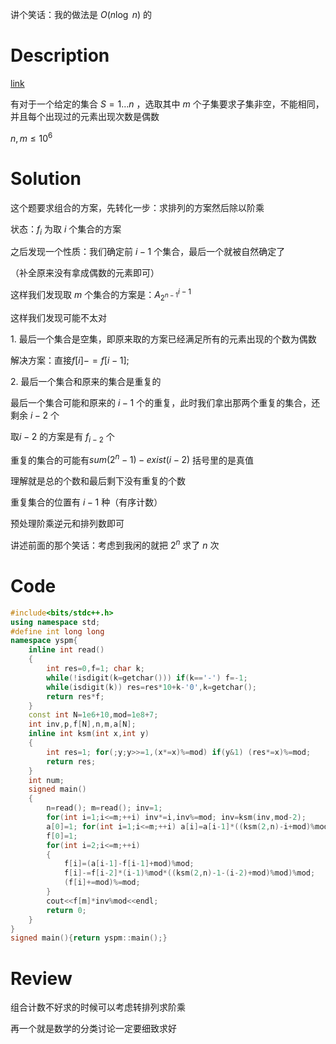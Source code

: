 讲个笑话：我的做法是 $O(n\log \ n)$ 的

# Description

[link](https://www.luogu.com.cn/problem/P3214)

有对于一个给定的集合 $S=1...n$ ，选取其中 $m$ 个子集要求子集非空，不能相同，并且每个出现过的元素出现次数是偶数

$n,m \le 10^6$

# Solution

这个题要求组合的方案，先转化一步：求排列的方案然后除以阶乘

状态：$f_i$ 为取 $i$ 个集合的方案

之后发现一个性质：我们确定前 $i-1$ 个集合，最后一个就被自然确定了

（补全原来没有拿成偶数的元素即可）

这样我们发现取 $m$ 个集合的方案是：$A_{2^{n-1}}^{i-1}$ 

这样我们发现可能不太对

$1.$ 最后一个集合是空集，即原来取的方案已经满足所有的元素出现的个数为偶数

解决方案：直接$f[i]-=f[i-1];$ 

$2.$ 最后一个集合和原来的集合是重复的

最后一个集合可能和原来的 $i-1$ 个的重复，此时我们拿出那两个重复的集合，还剩余 $i-2$ 个

取$i-2$ 的方案是有 $f_{i-2}$ 个

重复的集合的可能有$sum(2^n-1)-exist(i-2)$ 括号里的是真值

理解就是总的个数和最后剩下没有重复的个数

重复集合的位置有 $i-1$ 种（有序计数）

预处理阶乘逆元和排列数即可

讲述前面的那个笑话：考虑到我闲的就把 $2^n$ 求了 $n$ 次

# Code

```cpp
#include<bits/stdc++.h>
using namespace std;
#define int long long
namespace yspm{
	inline int read()
	{
		int res=0,f=1; char k;
		while(!isdigit(k=getchar())) if(k=='-') f=-1;
		while(isdigit(k)) res=res*10+k-'0',k=getchar();
		return res*f;
	}
	const int N=1e6+10,mod=1e8+7;
	int inv,p,f[N],n,m,a[N];
	inline int ksm(int x,int y)
	{
		int res=1; for(;y;y>>=1,(x*=x)%=mod) if(y&1) (res*=x)%=mod;
		return res;
	}
	int num;
	signed main()
	{
		n=read(); m=read(); inv=1;
		for(int i=1;i<=m;++i) inv*=i,inv%=mod; inv=ksm(inv,mod-2);
		a[0]=1; for(int i=1;i<=m;++i) a[i]=a[i-1]*((ksm(2,n)-i+mod)%mod)%mod;
		f[0]=1;
		for(int i=2;i<=m;++i)
		{
			f[i]=(a[i-1]-f[i-1]+mod)%mod; 
			f[i]-=f[i-2]*(i-1)%mod*((ksm(2,n)-1-(i-2)+mod)%mod)%mod;
			(f[i]+=mod)%=mod;
		}
		cout<<f[m]*inv%mod<<endl;
		return 0;
	}
}
signed main(){return yspm::main();}
```

# Review

组合计数不好求的时候可以考虑转排列求阶乘

再一个就是数学的分类讨论一定要细致求好